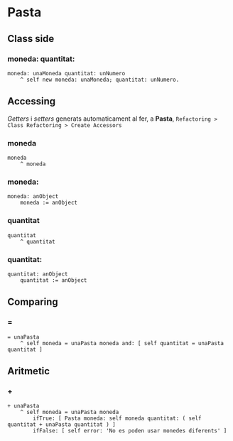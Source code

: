 # Pasta

## Class side

### moneda: quantitat:

```smalltalk
moneda: unaMoneda quantitat: unNumero    ^ self new moneda: unaMoneda; quantitat: unNumero.
```

## Accessing

*Getters* i *setters* generats automaticament al fer, a **Pasta**, `Refactoring > Class Refactoring > Create Accessors`

### moneda

```smalltalk
moneda
    ^ moneda
```

### moneda:

```smalltalk
moneda: anObject
    moneda := anObject
```

### quantitat

```smalltalk
quantitat
    ^ quantitat
```

### quantitat:

```smalltalk
quantitat: anObject
    quantitat := anObject
```

## Comparing

### =

```smalltalk
= unaPasta     ^ self moneda = unaPasta moneda and: [ self quantitat = unaPasta quantitat ]
```

## Aritmetic

### +

```smalltalk
+ unaPasta    ^ self moneda = unaPasta moneda        ifTrue: [ Pasta moneda: self moneda quantitat: ( self quantitat + unaPasta quantitat ) ]        ifFalse: [ self error: 'No es poden usar monedes diferents' ]
```